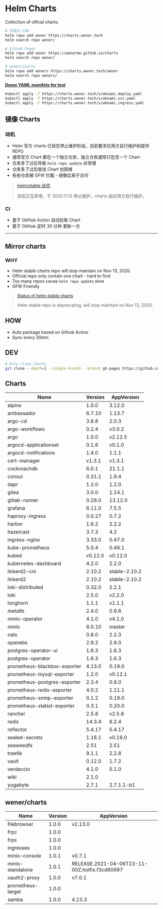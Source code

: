# Helm Charts

Collection of offcial charts.

```bash
# 阿里云 CDN
helm repo add wener https://charts.wener.tech
helm search repo wener/

# Github Pages
helm repo add wener https://wenerme.github.io/charts
helm search repo wener/

# wener/charts
helm repo add weners https://charts.wener.tech/wener
helm search repo weners/
```

**[Demo YAML manifets for test](https://github.com/wenerme/charts/tree/master/public/s)**

```bash
kubectl apply -f https://charts.wener.tech/s/whoami.deploy.yaml
kubectl apply -f https://charts.wener.tech/s/whoami.svc.yaml
kubectl apply -f https://charts.wener.tech/s/whoami.ingress.yaml
```

## 镜像 Charts

### 动机

- Helm 官方 charts 已经在停止维护阶段，目前要求应用方自行维护和提供 REPO
- 通常官方 Chart 都在一个独立仓库，独立仓库通常只包含一个 Chart
- 仓库多了过后导致 `helm repo update` 非常慢
- 仓库多了过后查找 Chart 也困难
- 有些仓库被 GFW 拦截 - 镜像后易于访问

> [helm/stable 状态 ](https://github.com/helm/charts#status-of-the-project)
>
> 目前正在弃用，于 2020.11.13 停止维护，charts 由应用方自行维护。

### CI

- 基于 GitHub Action 自动拉取 Chart
- 基于 GitHub 定时 30 分钟 更新一次

---

## Mirror charts

### WHY

- Helm stable charts repo will stop maintain on Nov 13, 2020.
- Official repo only contain one chart - hard to find
- Too many repos cause `helm repo update` slow
- GFW Friendly

> [Status of helm stable charts](https://github.com/helm/charts#status-of-the-project)
>
> Helm stable repo is deprecating, will stop maintain on Nov 13, 2020.

## HOW

- Auto package based on Github Action
- Sync every 30min

## DEV

```bash
# Only clone charts
git clone --depth=1 --single-branch --branch gh-pages https://github.com/wenerme/charts charts
```
## Charts

| Name | Version | AppVersion |
|------|---------|------------|
| alpine | 1.0.0 | 3.12.0 |
| ambassador | 6.7.10 | 1.13.7 |
| argo-cd | 3.6.8 | 2.0.3 |
| argo-workflows | 0.2.4 | v3.0.2 |
| argo | 1.0.0 | v2.12.5 |
| argocd-applicationset | 0.1.6 | v0.1.0 |
| argocd-notifications | 1.4.0 | 1.1.1 |
| cert-manager | v1.3.1 | v1.3.1 |
| cockroachdb | 6.0.1 | 21.1.1 |
| consul | 0.31.1 | 1.9.4 |
| dapr | 1.2.0 | 1.2.0 |
| gitea | 3.0.0 | 1.14.1 |
| gitlab-runner | 0.29.0 | 13.12.0 |
| grafana | 6.11.0 | 7.5.5 |
| haproxy-ingress | 0.0.27 | 0.7.2 |
| harbor | 1.6.2 | 2.2.2 |
| hazelcast | 3.7.3 | 4.2 |
| ingress-nginx | 3.33.0 | 0.47.0 |
| kube-prometheus | 5.0.4 | 0.48.1 |
| kubed | v0.12.0 | v0.12.0 |
| kubernetes-dashboard | 4.2.0 | 2.2.0 |
| linkerd2-cni | 2.10.2 | stable-2.10.2 |
| linkerd2 | 2.10.2 | stable-2.10.2 |
| loki-distributed | 0.32.0 | 2.2.1 |
| loki | 2.5.0 | v2.2.0 |
| longhorn | 1.1.1 | v1.1.1 |
| metallb | 2.4.0 | 0.9.6 |
| minio-operator | 4.1.0 | v4.1.0 |
| minio | 8.0.10 | master |
| nats | 0.8.0 | 2.2.3 |
| openebs | 2.9.2 | 2.9.0 |
| postgres-operator-ui | 1.6.3 | 1.6.3 |
| postgres-operator | 1.6.3 | 1.6.3 |
| prometheus-blackbox-exporter | 4.13.0 | 0.19.0 |
| prometheus-mysql-exporter | 1.2.0 | v0.12.1 |
| prometheus-postgres-exporter | 2.3.4 | 0.9.0 |
| prometheus-redis-exporter | 4.0.2 | 1.11.1 |
| prometheus-snmp-exporter | 0.1.2 | 0.19.0 |
| prometheus-statsd-exporter | 0.3.1 | 0.20.0 |
| rancher | 2.5.8 | v2.5.8 |
| redis | 14.3.4 | 6.2.4 |
| reflector | 5.4.17 | 5.4.17 |
| sealed-secrets | 1.16.1 | v0.16.0 |
| seaweedfs | 2.51 | 2.51 |
| traefik | 9.1.1 | 2.2.8 |
| vault | 0.12.0 | 1.7.2 |
| verdaccio | 4.1.0 | 5.1.0 |
| wiki | 2.1.0 |  |
| yugabyte | 2.7.1 | 2.7.1.1-b1 |

## wener/charts

| Name | Version | AppVersion |
|------|---------|------------|
| filebrowser | 1.0.0 | v2.13.0 |
| frpc | 1.0.0 |  |
| frps | 1.0.0 |  |
| ingresses | 1.0.0 |  |
| minio-console | 1.0.1 | v0.7.1 |
| minio-standalone | 1.0.1 | RELEASE.2021-04-06T23-11-00Z.hotfix.f3cd60697 |
| oauth2-proxy | 1.0.0 | v7.0.1 |
| prometheus-target | 1.0.0 |  |
| samba | 1.0.0 | 4.13.3 |
